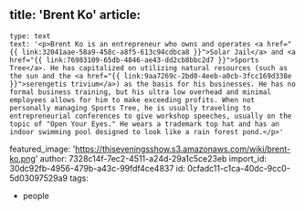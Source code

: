 title: 'Brent Ko'
article:
  -
    type: text
    text: '<p>Brent Ko is an entrepreneur who owns and operates <a href="{{ link:32041aae-58a9-458c-a8f5-613c94cdbca8 }}">Solar Jail</a> and <a href="{{ link:76983109-65db-4846-ae43-dd2cb8bbc2d7 }}">Sports Tree</a>. He has capitalized on utilizing natural resources (such as the sun and the <a href="{{ link:9aa7269c-2bd0-4eeb-a0cb-3fcc169d338e }}">serengetis trivium</a>) as the basis for his businesses. He has no formal business training, but his ultra low overhead and minimal employees allows for him to make exceeding profits. When not personally managing Sports Tree, he is usually traveling to entrepreneurial conferences to give workshop speeches, usually on the topic of "Open Your Eyes." He wears a trademark top hat and has an indoor swimming pool designed to look like a rain forest pond.</p>'
featured_image: 'https://thiseveningsshow.s3.amazonaws.com/wiki/brent-ko.png'
author: 7328c14f-7ec2-4511-a24d-29a1c5ce23eb
import_id: 30dc92fb-4956-479b-a43c-99fdf4ce4837
id: 0cfadc11-c1ca-40dc-9cc0-5d03097529a9
tags:
  - people
